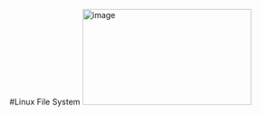 #Linux File System
<img width="298" height="169" alt="image" src="https://github.com/user-attachments/assets/c9aa3607-21bc-40f3-aae4-7fe311d0d098" />


